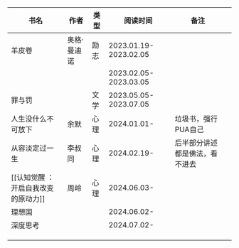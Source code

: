 
| 书名                   | 作者     | 类型  | 阅读时间                  | 备注              |     |
| -------------------- | ------ | --- | --------------------- | --------------- | --- |
| 羊皮卷                  | 奥格·曼迪诺 | 励志  | 2023.01.19-2023.02.05 |                 |     |
|                      |        |     | 2023.02.05-2023.03.05 |                 |     |
| 罪与罚                  |        | 文学  | 2023.05.05-2023.07.05 |                 |     |
| 人生没什么不可放下            | 余默     | 心理  | 2024.01.01-           | 垃圾书，强行PUA自己     |     |
| 从容淡定过一生              | 李叔同    | 心理  | 2024.02.19-           | 后半部分讲述都是佛法，看不进去 |     |
| [[认知觉醒 ：开启自我改变的原动力]] | 周岭     | 心理  | 2024.06.03-           |                 |     |
| 理想国                  |        |     | 2024.06.02-           |                 |     |
| 深度思考                 |        |     | 2024.07.02-           |                 |     |
|                      |        |     |                       |                 |     |
|                      |        |     |                       |                 |     |
|                      |        |     |                       |                 |     |


